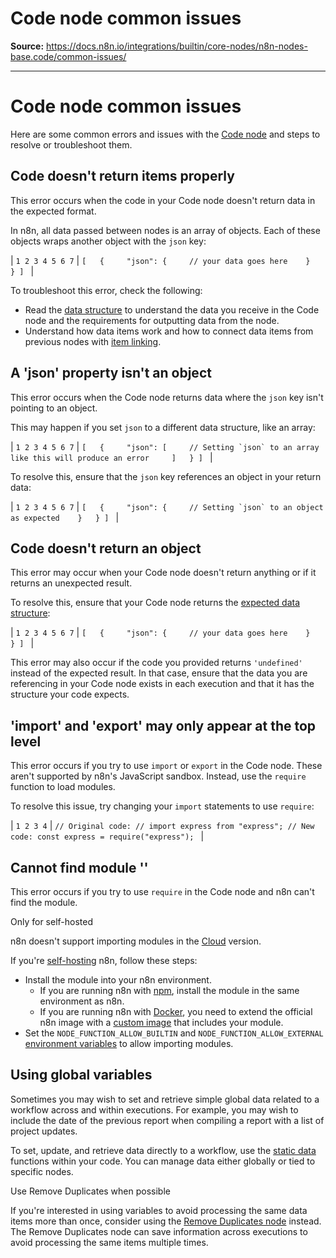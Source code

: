 # Code node common issues

**Source:** https://docs.n8n.io/integrations/builtin/core-nodes/n8n-nodes-base.code/common-issues/

---

# Code node common issues

Here are some common errors and issues with the [Code node](../) and steps to resolve or troubleshoot them.

## Code doesn't return items properly

This error occurs when the code in your Code node doesn't return data in the expected format.

In n8n, all data passed between nodes is an array of objects. Each of these objects wraps another object with the `json` key:

| ``` 1 2 3 4 5 6 7 ``` | ``` [   {     "json": { 	  // your data goes here 	}   } ]  ``` |

To troubleshoot this error, check the following:

- Read the [data structure](../../../../../data/data-structure/) to understand the data you receive in the Code node and the requirements for outputting data from the node.
- Understand how data items work and how to connect data items from previous nodes with [item linking](../../../../../data/data-mapping/data-item-linking/).

## A 'json' property isn't an object

This error occurs when the Code node returns data where the `json` key isn't pointing to an object.

This may happen if you set `json` to a different data structure, like an array:

| ``` 1 2 3 4 5 6 7 ``` | ``` [   {     "json": [ 	  // Setting `json` to an array like this will produce an error 	]   } ]  ``` |

To resolve this, ensure that the `json` key references an object in your return data:

| ``` 1 2 3 4 5 6 7 ``` | ``` [   {     "json": { 	  // Setting `json` to an object as expected 	}   } ]  ``` |

## Code doesn't return an object

This error may occur when your Code node doesn't return anything or if it returns an unexpected result.

To resolve this, ensure that your Code node returns the [expected data structure](../../../../../data/data-structure/):

| ``` 1 2 3 4 5 6 7 ``` | ``` [   {     "json": { 	  // your data goes here 	}   } ]  ``` |

This error may also occur if the code you provided returns `'undefined'` instead of the expected result. In that case, ensure that the data you are referencing in your Code node exists in each execution and that it has the structure your code expects.

## 'import' and 'export' may only appear at the top level

This error occurs if you try to use `import` or `export` in the Code node. These aren't supported by n8n's JavaScript sandbox. Instead, use the `require` function to load modules.

To resolve this issue, try changing your `import` statements to use `require`:

| ``` 1 2 3 4 ``` | ``` // Original code: // import express from "express"; // New code: const express = require("express");  ``` |

## Cannot find module '<module>'

This error occurs if you try to use `require` in the Code node and n8n can't find the module.

Only for self-hosted

n8n doesn't support importing modules in the [Cloud](../../../../../manage-cloud/overview/) version.

If you're [self-hosting](../../../../../hosting/) n8n, follow these steps:

- Install the module into your n8n environment.
  - If you are running n8n with [npm](../../../../../hosting/installation/npm/), install the module in the same environment as n8n.
  - If you are running n8n with [Docker](../../../../../hosting/installation/docker/), you need to extend the official n8n image with a [custom image](https://docs.docker.com/build/building/base-images/) that includes your module.
- Set the `NODE_FUNCTION_ALLOW_BUILTIN` and `NODE_FUNCTION_ALLOW_EXTERNAL` [environment variables](../../../../../hosting/configuration/configuration-examples/modules-in-code-node/) to allow importing modules.

## Using global variables

Sometimes you may wish to set and retrieve simple global data related to a workflow across and within executions. For example, you may wish to include the date of the previous report when compiling a report with a list of project updates.

To set, update, and retrieve data directly to a workflow, use the [static data](../../../../../code/cookbook/builtin/get-workflow-static-data/) functions within your code. You can manage data either globally or tied to specific nodes.

Use Remove Duplicates when possible

If you're interested in using variables to avoid processing the same data items more than once, consider using the [Remove Duplicates node](../../n8n-nodes-base.removeduplicates/) instead. The Remove Duplicates node can save information across executions to avoid processing the same items multiple times.
